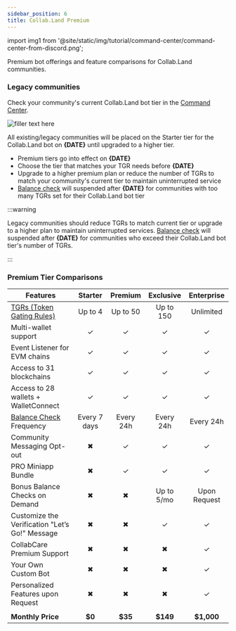 ```yaml
---
sidebar_position: 6
title: Collab.Land Premium
---
```


import img1 from '@site/static/img/tutorial/command-center/command-center-from-discord.png';

Premium bot offerings and feature comparisons for Collab.Land communities.

### Legacy communities

Check your community's current Collab.Land bot tier in the [Command Center](https://cc.collab.land).

<div class="text--center">
  <img src={img1} alt="filler text here" />
</div>

All existing/legacy communities will be placed on the Starter tier for the Collab.Land bot on **{DATE}** until upgraded to a higher tier.

- Premium tiers go into effect on **{DATE}**
- Choose the tier that matches your TGR needs before **{DATE}**
- Upgrade to a higher premium plan or reduce the number of TGRs to match your community's current tier to maintain uninterrupted service
- [Balance check](/help-docs/command-center/bot-config/balance-check) will suspended after **{DATE}** for communities with too many TGRs set for their Collab.Land bot tier

:::warning

Legacy communities should reduce TGRs to match current tier or upgrade to a higher plan to maintain uninterrupted services. [Balance check](/help-docs/command-center/bot-config/balance-check) will suspended after **{DATE}** for communities who exceed their Collab.Land bot tier's number of TGRs.

:::

### Premium Tier Comparisons

| **Features**                                   |  **Starter** | **Premium** | **Exclusive** | **Enterprise** |
|------------------------------------------------|:------------:|:-----------:|:-------------:|:--------------:|
| [TGRs (Token Gating Rules)](/help-docs/key-features/token-gate-communities#what-is-token-gating)                      |    Up to 4   |   Up to 50  |   Up to 150   |    Unlimited   |
| Multi-wallet support                           |      ✓       |      ✓      |       ✓       |       ✓        |
| Event Listener for EVM chains                  |      ✓       |      ✓      |       ✓       |       ✓        |
| Access to 31 blockchains                       |      ✓       |      ✓      |       ✓       |       ✓        |
| Access to 28 wallets + WalletConnect           |      ✓       |      ✓      |       ✓       |       ✓        |
| [Balance Check](/help-docs/command-center/bot-config/balance-check) Frequency                        | Every 7 days |  Every 24h  |   Every 24h   |    Every 24h   |
| Community Messaging Opt-out                    |       ✖      |      ✓      |       ✓       |       ✓        |
| PRO Miniapp Bundle                             |       ✖      |      ✓      |       ✓       |       ✓        |
| Bonus Balance Checks on Demand                 |       ✖      |      ✖      |   Up to 5/mo  |  Upon Request  |
| Customize the Verification "Let’s Go!" Message |       ✖      |      ✖      |       ✓       |       ✓        |
| CollabCare Premium Support                     |       ✖      |      ✖      |       ✖       |       ✓        |
| Your Own Custom Bot                            |       ✖      |      ✖      |       ✖       |       ✓        |
| Personalized Features upon Request             |       ✖      |      ✖      |       ✖       |       ✓        |
|                                                |              |             |               |                |
| **Monthly Price**                              |    **$0**    |   **$35**   |    **$149**   |   **$1,000**   |


